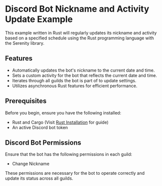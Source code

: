 # Discord Bot Nickname and Activity Update Example

This example written in Rust will regularly updates its nickname and activity based on a specified schedule using the Rust programming language with the Serenity library.

## Features

- Automatically updates the bot's nickname to the current date and time.
- Sets a custom activity for the bot that reflects the current date and time.
- Iterates through all guilds the bot is part of to update settings.
- Utilizes asynchronous Rust features for efficient performance.

## Prerequisites

Before you begin, ensure you have the following installed:
- Rust and Cargo (Visit [Rust Installation](https://www.rust-lang.org/tools/install) for guide)
- An active Discord bot token

## Discord Bot Permissions

Ensure that the bot has the following permissions in each guild:
- Change Nickname

These permissions are necessary for the bot to operate correctly and update its status across all guilds.